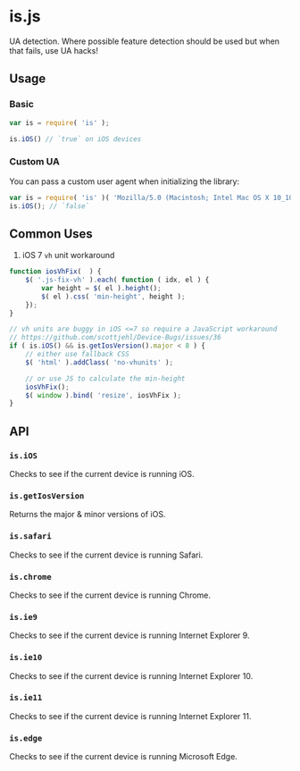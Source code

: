 # is.js

UA detection. Where possible feature detection should be used but when that fails, use UA hacks!

## Usage

### Basic
```js
var is = require( 'is' );

is.iOS() // `true` on iOS devices
```

### Custom UA
You can pass a custom user agent when initializing the library:

```js
var is = require( 'is' )( 'Mozilla/5.0 (Macintosh; Intel Mac OS X 10_10_4) AppleWebKit/537.36 (KHTML, like Gecko) Chrome/44.0.2403.155 Safari/537.36' );
is.iOS(); // `false`
```


## Common Uses

1. iOS 7 `vh` unit workaround

```js
function iosVhFix(  ) {
	$( '.js-fix-vh' ).each( function ( idx, el ) {
		var height = $( el ).height();
		$( el ).css( 'min-height', height );
	});
}

// vh units are buggy in iOS <=7 so require a JavaScript workaround
// https://github.com/scottjehl/Device-Bugs/issues/36
if ( is.iOS() && is.getIosVersion().major < 8 ) {
	// either use fallback CSS
	$( 'html' ).addClass( 'no-vhunits' );

	// or use JS to calculate the min-height
	iosVhFix();
	$( window ).bind( 'resize', iosVhFix );
}
```


## API
### `is.iOS`
Checks to see if the current device is running iOS.

### `is.getIosVersion`
Returns the major & minor versions of iOS.

### `is.safari`
Checks to see if the current device is running Safari.

### `is.chrome`
Checks to see if the current device is running Chrome.

### `is.ie9`
Checks to see if the current device is running Internet Explorer 9.

### `is.ie10`
Checks to see if the current device is running Internet Explorer 10.

### `is.ie11`
Checks to see if the current device is running Internet Explorer 11.

### `is.edge`
Checks to see if the current device is running Microsoft Edge.
